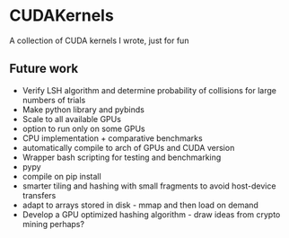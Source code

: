 # CUDAKernels
A collection of CUDA kernels I wrote, just for fun

## Future work
- Verify LSH algorithm and determine probability of collisions for large numbers of trials
- Make python library and pybinds
- Scale to all available GPUs
- option to run only on some GPUs
- CPU implementation + comparative benchmarks
- automatically compile to arch of GPUs and CUDA version
- Wrapper bash scripting for testing and benchmarking
- pypy
- compile on pip install
- smarter tiling and hashing with small fragments to avoid host-device transfers
- adapt to arrays stored in disk - mmap and then load on demand
- Develop a GPU optimized hashing algorithm - draw ideas from crypto mining perhaps?
